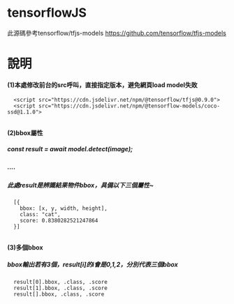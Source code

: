 # tensorflowJS
此源碼參考tensorflow/tfjs-models
https://github.com/tensorflow/tfjs-models

##

# 說明
#### (1)本處修改前台的src呼叫，直接指定版本，避免網頁load model失敗  
      <script src="https://cdn.jsdelivr.net/npm/@tensorflow/tfjs@0.9.0">
      <script src="https://cdn.jsdelivr.net/npm/@tensorflow-models/coco-ssd@1.1.0">
    
  ##
  
#### (2)bbox屬性
##### const result = await model.detect(image);
##### ....
##### 此處result是辨識結果物件bbox，具備以下三個屬性~
      [{
        bbox: [x, y, width, height],
        class: "cat",
        score: 0.8380282521247864
      }]  

  
 ## 
  
#### (3)多個bbox
##### bbox輸出若有3個，result[i]的i會是0,1,2，分別代表三個bbox
      result[0].bbox, .class, .score
      result[1].bbox, .class, .score
      result[].bbox, .class, .score
